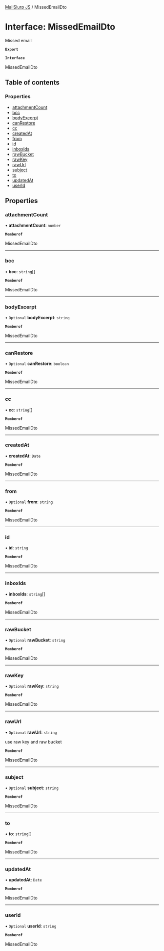 [MailSlurp JS](../README.md) / MissedEmailDto

# Interface: MissedEmailDto

Missed email

**`Export`**

**`Interface`**

MissedEmailDto

## Table of contents

### Properties

- [attachmentCount](MissedEmailDto.md#attachmentcount)
- [bcc](MissedEmailDto.md#bcc)
- [bodyExcerpt](MissedEmailDto.md#bodyexcerpt)
- [canRestore](MissedEmailDto.md#canrestore)
- [cc](MissedEmailDto.md#cc)
- [createdAt](MissedEmailDto.md#createdat)
- [from](MissedEmailDto.md#from)
- [id](MissedEmailDto.md#id)
- [inboxIds](MissedEmailDto.md#inboxids)
- [rawBucket](MissedEmailDto.md#rawbucket)
- [rawKey](MissedEmailDto.md#rawkey)
- [rawUrl](MissedEmailDto.md#rawurl)
- [subject](MissedEmailDto.md#subject)
- [to](MissedEmailDto.md#to)
- [updatedAt](MissedEmailDto.md#updatedat)
- [userId](MissedEmailDto.md#userid)

## Properties

### attachmentCount

• **attachmentCount**: `number`

**`Memberof`**

MissedEmailDto

___

### bcc

• **bcc**: `string`[]

**`Memberof`**

MissedEmailDto

___

### bodyExcerpt

• `Optional` **bodyExcerpt**: `string`

**`Memberof`**

MissedEmailDto

___

### canRestore

• `Optional` **canRestore**: `boolean`

**`Memberof`**

MissedEmailDto

___

### cc

• **cc**: `string`[]

**`Memberof`**

MissedEmailDto

___

### createdAt

• **createdAt**: `Date`

**`Memberof`**

MissedEmailDto

___

### from

• `Optional` **from**: `string`

**`Memberof`**

MissedEmailDto

___

### id

• **id**: `string`

**`Memberof`**

MissedEmailDto

___

### inboxIds

• **inboxIds**: `string`[]

**`Memberof`**

MissedEmailDto

___

### rawBucket

• `Optional` **rawBucket**: `string`

**`Memberof`**

MissedEmailDto

___

### rawKey

• `Optional` **rawKey**: `string`

**`Memberof`**

MissedEmailDto

___

### rawUrl

• `Optional` **rawUrl**: `string`

use raw key and raw bucket

**`Memberof`**

MissedEmailDto

___

### subject

• `Optional` **subject**: `string`

**`Memberof`**

MissedEmailDto

___

### to

• **to**: `string`[]

**`Memberof`**

MissedEmailDto

___

### updatedAt

• **updatedAt**: `Date`

**`Memberof`**

MissedEmailDto

___

### userId

• `Optional` **userId**: `string`

**`Memberof`**

MissedEmailDto

